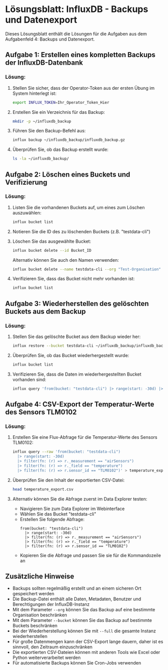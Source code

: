 # Lösungsblatt: InfluxDB - Backups und Datenexport

Dieses Lösungsblatt enthält die Lösungen für die Aufgaben aus dem Aufgabenfeld 4: Backups und Datenexport.

## Aufgabe 1: Erstellen eines kompletten Backups der InfluxDB-Datenbank

### Lösung:

1. Stellen Sie sicher, dass der Operator-Token aus der ersten Übung im System hinterlegt ist:
   ```bash
   export INFLUX_TOKEN=Ihr_Operator_Token_Hier
   ```

2. Erstellen Sie ein Verzeichnis für das Backup:
   ```bash
   mkdir -p ~/influxdb_backup
   ```

3. Führen Sie den Backup-Befehl aus:
   ```bash
   influx backup ~/influxdb_backup/influxdb_backup.gz
   ```

4. Überprüfen Sie, ob das Backup erstellt wurde:
   ```bash
   ls -la ~/influxdb_backup/
   ```

## Aufgabe 2: Löschen eines Buckets und Verifizierung

### Lösung:

1. Listen Sie die vorhandenen Buckets auf, um eines zum Löschen auszuwählen:
   ```bash
   influx bucket list
   ```

2. Notieren Sie die ID des zu löschenden Buckets (z.B. "testdata-cli")

3. Löschen Sie das ausgewählte Bucket:
   ```bash
   influx bucket delete --id Bucket_ID
   ```
   
   Alternativ können Sie auch den Namen verwenden:
   ```bash
   influx bucket delete --name testdata-cli --org "Test-Organisation"
   ```

4. Verifizieren Sie, dass das Bucket nicht mehr vorhanden ist:
   ```bash
   influx bucket list
   ```

## Aufgabe 3: Wiederherstellen des gelöschten Buckets aus dem Backup

### Lösung:

1. Stellen Sie das gelöschte Bucket aus dem Backup wieder her:
   ```bash
   influx restore --bucket testdata-cli ~/influxdb_backup/influxdb_backup.gz
   ```

2. Überprüfen Sie, ob das Bucket wiederhergestellt wurde:
   ```bash
   influx bucket list
   ```

3. Verifizieren Sie, dass die Daten im wiederhergestellten Bucket vorhanden sind:
   ```bash
   influx query 'from(bucket: "testdata-cli") |> range(start: -30d) |> limit(n: 5)'
   ```

## Aufgabe 4: CSV-Export der Temperatur-Werte des Sensors TLM0102

### Lösung:

1. Erstellen Sie eine Flux-Abfrage für die Temperatur-Werte des Sensors TLM0102:
   ```bash
   influx query --raw 'from(bucket: "testdata-cli")
     |> range(start: -30d)
     |> filter(fn: (r) => r._measurement == "airSensors")
     |> filter(fn: (r) => r._field == "temperature")
     |> filter(fn: (r) => r.sensor_id == "TLM0102")' > temperature_export.csv
   ```

2. Überprüfen Sie den Inhalt der exportierten CSV-Datei:
   ```bash
   head temperature_export.csv
   ```

3. Alternativ können Sie die Abfrage zuerst im Data Explorer testen:
   - Navigieren Sie zum Data Explorer im Webinterface
   - Wählen Sie das Bucket "testdata-cli"
   - Erstellen Sie folgende Abfrage:
     ```flux
     from(bucket: "testdata-cli")
       |> range(start: -30d)
       |> filter(fn: (r) => r._measurement == "airSensors")
       |> filter(fn: (r) => r._field == "temperature")
       |> filter(fn: (r) => r.sensor_id == "TLM0102")
     ```
   - Kopieren Sie die Abfrage und passen Sie sie für die Kommandozeile an

## Zusätzliche Hinweise

- Backups sollten regelmäßig erstellt und an einem sicheren Ort gespeichert werden
- Die Backup-Datei enthält alle Daten, Metadaten, Benutzer und Berechtigungen der InfluxDB-Instanz
- Mit dem Parameter `--org` können Sie das Backup auf eine bestimmte Organisation beschränken
- Mit dem Parameter `--bucket` können Sie das Backup auf bestimmte Buckets beschränken
- Bei der Wiederherstellung können Sie mit `--full` die gesamte Instanz wiederherstellen
- Für große Datenmengen kann der CSV-Export lange dauern, daher ist es sinnvoll, den Zeitraum einzuschränken
- Die exportierten CSV-Dateien können mit anderen Tools wie Excel oder Python weiterverarbeitet werden
- Für automatisierte Backups können Sie Cron-Jobs verwenden
